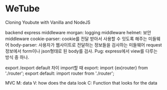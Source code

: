 # WeTube

Cloning Youbute with Vanilla and NodeJS

backend
express
middleware
morgan: logging middleware
helmet: 보안 middleware
cookie-parser: cookie를 전달 받아서 사용할 수 잇도록 해주는 미들웨어
body-parser: 사용자가 웹사이트로 전달하는 정보들을 검사하는 미들웨어
request정보에서 form이나 json형태로 된 body를 검사.
Pug: express에서 view를 다루는 방식 중 하나.

export /export default 차이
import할 때 
  export: import {ex)router} from './router';
  export default: import router from './router';


MVC
M: data
V: how does the data look
C: Function that looks for the data
